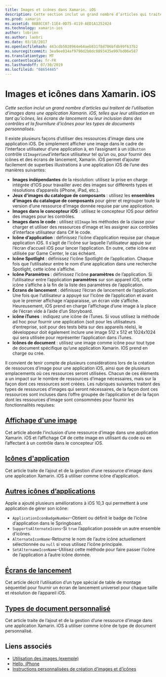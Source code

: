 ```yaml
---
title: Images et icônes dans Xamarin. iOS
description: Cette section inclut un grand nombre d’articles qui traitent de l’utilisation d’images dans une application Xamarin. iOS, telles que leur utilisation en tant qu’icônes, les écrans de lancement ou leur inclusion dans des contrôles et la fourniture d’icônes pour les types de documents personnalisés.
ms.prod: xamarin
ms.assetid: 0AB8CC07-11E4-0D75-4119-AED1A1252424
ms.technology: xamarin-ios
author: lobrien
ms.author: laobri
ms.date: 03/18/2017
ms.openlocfilehash: 443cdb5028964e64aeb831f8d706bfdb99f637b2
ms.sourcegitcommit: 3ea9ee034af9790d2b0dc0893435e997bd06e587
ms.translationtype: MT
ms.contentlocale: fr-FR
ms.lasthandoff: 07/30/2019
ms.locfileid: "68654445"
---
```

# <a name="images-and-icons-in-xamarinios"></a>Images et icônes dans Xamarin. iOS

_Cette section inclut un grand nombre d’articles qui traitent de l’utilisation d’images dans une application Xamarin. iOS, telles que leur utilisation en tant qu’icônes, les écrans de lancement ou leur inclusion dans des contrôles et la fourniture d’icônes pour les types de documents personnalisés._

Il existe plusieurs façons d’utiliser des ressources d’image dans une application iOS. De simplement afficher une image dans le cadre de l’interface utilisateur d’une application à, en l’assignant à un `UIButton` contrôle `UIImageView`d’interface utilisateur tel qu’un ou, pour fournir des icônes et des écrans de lancement, Xamarin. iOS permet d’ajouter facilement de superbes illustrations à une application iOS de l’une des manières suivantes: 

- **Images indépendantes** de la résolution: utilisez la prise en charge intégrée d’IOS pour travailler avec des images sur différents types et résolutions d’appareils (iPhone, iPad, etc.).
- **Jeux d’images du catalogue de composants** : utilisez les **ensembles d’images du catalogue de composants** pour gérer et regrouper toute la version d’une ressource d’image donnée requise par une application.
- **Images dans le concepteur iOS** : utilisez le concepteur IOS pour définir des images pour les contrôles.
- **Images dans le code** : utilisez `UIImage` les méthodes de la classe pour charger et utiliser des ressources d’image et les assigner aux contrôles d’interface utilisateur dans C# le code.
- **Icône d’application** : définissez l’icône d’application requise par chaque application iOS. Il s’agit de l’icône sur laquelle l’utilisateur appuie sur l’écran d’accueil iOS pour lancer l’application. En outre, cette icône est utilisée par Game Center, le cas échéant.
- **Icône Spotlight** : définissez l’icône Spotlight de l’application. Chaque fois que l’utilisateur entre le nom d’une application dans une recherche Spotlight, cette icône s’affiche.
- **Icône Paramètres** : définissez l’icône **paramètres** de l’application. Si l’utilisateur entre l’application **paramètres** sur son appareil iOS, cette icône s’affiche à la fin de la liste des paramètres de l’application. 
- **Écrans de lancement** : définissez l’écran de lancement de l’application. Une fois que l’utilisateur a appuyé sur l’icône de l’application et avant que le premier affichage n’apparaisse, un écran vide s’affiche. Heureusement, iOS prend en charge l’affichage d’une image à la place de l’écran vide à l’aide d’un Storyboard. 
- **icône iTunes** : indiquez une icône de iTunes. Si vous utilisez la méthode ad hoc pour fournir une application (soit pour les utilisateurs d’entreprise, soit pour des tests bêta sur des appareils réels), le développeur doit également inclure une image 512 x 512 et 1024x1024 qui sera utilisée pour représenter l’application dans iTunes.
- **Icônes de document** : utilisez une image comme icône pour tout type de document spécifique qu’une application Xamarin. IOS prend en charge ou crée.

Il convient de tenir compte de plusieurs considérations lors de la création de ressources d’image pour une application iOS, ainsi que de plusieurs emplacements où ces ressources seront utilisées. Chacun de ces éléments a un impact sur le nombre de ressources d’image nécessaires, mais sur la façon dont ces ressources sont créées. Les rubriques suivantes traitent des types de ressources d’images qui seront nécessaires, de la façon dont ces ressources sont incluses dans l’offre groupée de l’application et de la façon dont les ressources d’image sont consommées pour fournir les fonctionnalités requises:


## <a name="displaying-an-imageiosapp-fundamentalsimages-iconsdisplaying-an-imagemd"></a>[Affichage d'une image](~/ios/app-fundamentals/images-icons/displaying-an-image.md)

Cet article aborde l’inclusion d’une ressource d’image dans une application Xamarin. iOS et l’affichage C# de cette image en utilisant du code ou en l’affectant à un contrôle dans le concepteur iOS.

## <a name="application-iconsiosapp-fundamentalsimages-iconsapp-iconsmd"></a>[Icônes d'application](~/ios/app-fundamentals/images-icons/app-icons.md)

Cet article traite de l’ajout et de la gestion d’une ressource d’image dans une application Xamarin. iOS à utiliser comme icône d’application.

## <a name="alternate-app-iconsiosapp-fundamentalsimages-iconsalternate-app-iconsmd"></a>[Autres icônes d’applications](~/ios/app-fundamentals/images-icons/alternate-app-icons.md)

Apple a ajouté plusieurs améliorations à iOS 10,3 qui permettent à une application de gérer son icône:

- `ApplicationIconBadgeNumber`-Obtient ou définit le badge de l’icône d’application dans le Springboard.
- `SupportsAlternateIcons`-Si `true` l’application possède un autre ensemble d’icônes.
- `AlternateIconName`-Retourne le nom de l’autre icône actuellement sélectionnée ou `null` si vous utilisez l’icône principale.
- `SetAlternameIconName`-Utilisez cette méthode pour faire passer l’icône de l’application à l’autre icône donnée.


## <a name="launch-screensiosapp-fundamentalsimages-iconslaunch-screensmd"></a>[Écrans de lancement](~/ios/app-fundamentals/images-icons/launch-screens.md)

Cet article décrit l’utilisation d’un type spécial de table de montage séquentiel pour fournir un écran de lancement universel pour chaque taille et résolution de l’appareil iOS.

## <a name="custom-document-typesiosapp-fundamentalsimages-iconscustom-document-typesmd"></a>[Types de document personnalisé](~/ios/app-fundamentals/images-icons/custom-document-types.md)

Cet article traite de l’ajout et de la gestion d’une ressource d’image dans une application Xamarin. iOS à utiliser comme icône de type de document personnalisé.



## <a name="related-links"></a>Liens associés

- [Utilisation des images (exemple)](https://docs.microsoft.com/samples/xamarin/ios-samples/workingwithimages)
- [Hello, iPhone](~/ios/get-started/hello-ios/index.md)
- [Instructions personnalisées de création d’images et d’icônes](https://developer.apple.com/library/ios/#documentation/UserExperience/Conceptual/MobileHIG/IconsImages/IconsImages.html)
